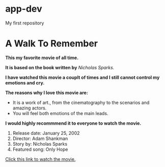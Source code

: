 # app-dev
My first repository
# A Walk To Remember
**This my favorite movie of all time.**

**It is based on the book written by**
*Nicholas Sparks.*

**I have watched this movie a couplt of times and I still cannot control my emotions and cry.**

**The reasons why I love this movie are:**
- It is a work of art., from the cinematography to the scenarios and amazing actors.
- You will feel both emotions of the main leads.

**I would highly recommmend it to everyone to watch the movie.**

1. Release date: January 25, 2002
2. Director: Adam Shankman
3. Story by: Nicholas Sparks
4. Featured song: Only Hope

[Click this link to watch the movie.](https://www.imdb.com/title/tt0281358/)
